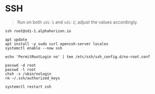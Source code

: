 # SSH

> Run on both `sdi-1` and `sdi-2`; adjust the values accordingly.

```shell
ssh root@sdi-1.alphahorizon.io

apt update
apt install -y sudo curl openssh-server locales
systemctl enable --now ssh

echo 'PermitRootLogin no' | tee /etc/ssh/ssh_config.d/no-root.conf

passwd -d root
passwd -l root
chsh -s /sbin/nologin
rm ~/.ssh/authorized_keys

systemctl restart ssh
```
